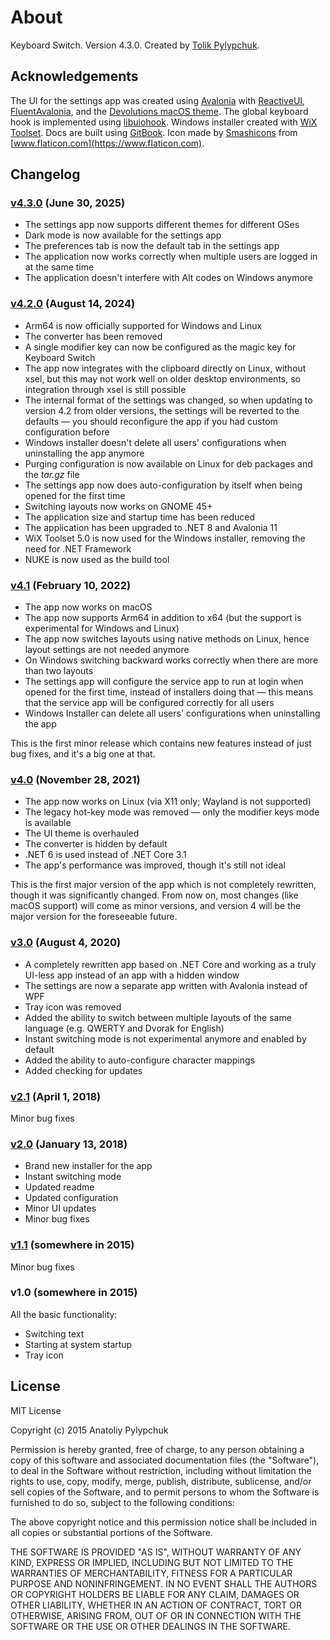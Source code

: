 # About

Keyboard Switch. Version 4.3.0. Created by [Tolik Pylypchuk](https://github.com/TolikPylypchuk).

## Acknowledgements

The UI for the settings app was created using [Avalonia](https://avaloniaui.net) with [ReactiveUI](https://www.reactiveui.net), [FluentAvalonia](https://github.com/amwx/FluentAvalonia), and the [Devolutions macOS theme](https://github.com/Devolutions/avalonia-extensions). The global keyboard hook is implemented using [libuiohook](https://github.com/kwhat/libuiohook). Windows installer created with [WiX Toolset](https://wixtoolset.org). Docs are built using [GitBook](https://www.gitbook.com). Icon made by [Smashicons](https://smashicons.com) from [www.flaticon.com](https://www.flaticon.com).

## Changelog

### [v4.3.0](https://github.com/TolikPylypchuk/KeyboardSwitch/releases/tag/v4.3.0) (June 30, 2025)

* The settings app now supports different themes for different OSes
* Dark mode is now available for the settings app
* The preferences tab is now the default tab in the settings app
* The application now works correctly when multiple users are logged in at the same time
* The application doesn't interfere with Alt codes on Windows anymore

### [v4.2.0](https://github.com/TolikPylypchuk/KeyboardSwitch/releases/tag/v4.2.0) (August 14, 2024)

* Arm64 is now officially supported for Windows and Linux
* The converter has been removed
* A single modifier key can now be configured as the magic key for Keyboard Switch
* The app now integrates with the clipboard directly on Linux, without xsel, but this may not work well on older desktop environments, so integration through xsel is still possible
* The internal format of the settings was changed, so when updating to version 4.2 from older versions, the settings will be reverted to the defaults — you should reconfigure the app if you had custom configuration before
* Windows installer doesn't delete all users' configurations when uninstalling the app anymore
* Purging configuration is now available on Linux for deb packages and the _tar.gz_ file
* The settings app now does auto-configuration by itself when being opened for the first time
* Switching layouts now works on GNOME 45+
* The application size and startup time has been reduced
* The application has been upgraded to .NET 8 and Avalonia 11
* WiX Toolset 5.0 is now used for the Windows installer, removing the need for .NET Framework
* NUKE is now used as the build tool

### [v4.1](https://github.com/TolikPylypchuk/KeyboardSwitch/releases/tag/v4.1) (February 10, 2022)

* The app now works on macOS
* The app now supports Arm64 in addition to x64 (but the support is experimental for Windows and Linux)
* The app now switches layouts using native methods on Linux, hence layout settings are not needed anymore
* On Windows switching backward works correctly when there are more than two layouts
* The settings app will configure the service app to run at login when opened for the first time, instead of installers doing that — this means that the service app will be configured correctly for all users
* Windows Installer can delete all users' configurations when uninstalling the app

This is the first minor release which contains new features instead of just bug fixes, and it's a big one at that.

### [v4.0](https://github.com/TolikPylypchuk/KeyboardSwitch/releases/tag/v4.0) (November 28, 2021)

* The app now works on Linux (via X11 only; Wayland is not supported)
* The legacy hot-key mode was removed — only the modifier keys mode is available
* The UI theme is overhauled
* The converter is hidden by default
* .NET 6 is used instead of .NET Core 3.1
* The app's performance was improved, though it's still not ideal

This is the first major version of the app which is not completely rewritten, though it was significantly changed. From now on, most changes (like macOS support) will come as minor versions, and version 4 will be the major version for the foreseeable future.

### [v3.0](https://github.com/TolikPylypchuk/KeyboardSwitch/releases/tag/v3.0) (August 4, 2020)

* A completely rewritten app based on .NET Core and working as a truly UI-less app instead of an app with a hidden window
* The settings are now a separate app written with Avalonia instead of WPF
* Tray icon was removed
* Added the ability to switch between multiple layouts of the same language (e.g. QWERTY and Dvorak for English)
* Instant switching mode is not experimental anymore and enabled by default
* Added the ability to auto-configure character mappings
* Added checking for updates

### [v2.1](https://github.com/TolikPylypchuk/KeyboardSwitch/releases/tag/v2.1) (April 1, 2018)

Minor bug fixes

### [v2.0](https://github.com/TolikPylypchuk/KeyboardSwitch/releases/tag/v2.0) (January 13, 2018)

* Brand new installer for the app
* Instant switching mode
* Updated readme
* Updated configuration
* Minor UI updates
* Minor bug fixes

### [v1.1](https://github.com/TolikPylypchuk/KeyboardSwitch/releases/tag/v1.1) (somewhere in 2015)

Minor bug fixes

### v1.0 (somewhere in 2015)

All the basic functionality:

* Switching text
* Starting at system startup
* Tray icon

## License

MIT License

Copyright (c) 2015 Anatoliy Pylypchuk

Permission is hereby granted, free of charge, to any person obtaining a copy of this software and associated documentation files (the "Software"), to deal in the Software without restriction, including without limitation the rights to use, copy, modify, merge, publish, distribute, sublicense, and/or sell copies of the Software, and to permit persons to whom the Software is furnished to do so, subject to the following conditions:

The above copyright notice and this permission notice shall be included in all copies or substantial portions of the Software.

THE SOFTWARE IS PROVIDED "AS IS", WITHOUT WARRANTY OF ANY KIND, EXPRESS OR IMPLIED, INCLUDING BUT NOT LIMITED TO THE WARRANTIES OF MERCHANTABILITY, FITNESS FOR A PARTICULAR PURPOSE AND NONINFRINGEMENT. IN NO EVENT SHALL THE AUTHORS OR COPYRIGHT HOLDERS BE LIABLE FOR ANY CLAIM, DAMAGES OR OTHER LIABILITY, WHETHER IN AN ACTION OF CONTRACT, TORT OR OTHERWISE, ARISING FROM, OUT OF OR IN CONNECTION WITH THE SOFTWARE OR THE USE OR OTHER DEALINGS IN THE SOFTWARE.
